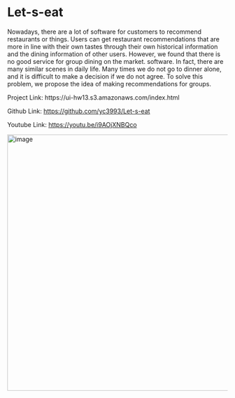 # Let-s-eat
Nowadays, there are a lot of software for customers to recommend restaurants or things. Users can get restaurant recommendations that are more in line with their own tastes through their own historical information and the dining information of other users. However, we found that there is no good service for group dining on the market. software. In fact, there are many similar scenes in daily life. Many times we do not go to dinner alone, and it is difficult to make a decision if we do not agree. To solve this problem, we propose the idea of making recommendations for groups.
<p>
  Project Link: https://ui-hw13.s3.amazonaws.com/index.html

Github Link: https://github.com/yc3993/Let-s-eat

Youtube Link: https://youtu.be/i9AOjXNBQco
  </p>

<img width="584" alt="image" src="https://user-images.githubusercontent.com/90934485/168950446-0216fff5-4d9d-49ae-a4f4-93c3ddc51712.png">

